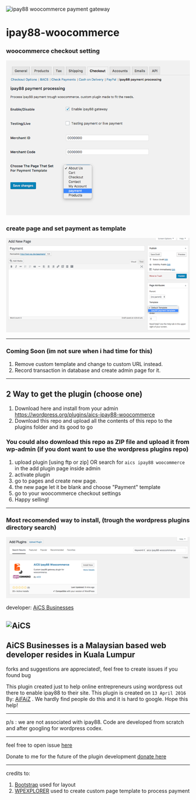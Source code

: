 ![ipay88 woocommerce payment gateway](https://hamizulfaiz.com/hf-file/photos/shares/donate/5b41dee212609.jpg)

# ipay88-woocommerce

### woocommerce checkout setting
![ipay88 woocommerce setting](/assets/ipay88-checkout-setting.png?raw=true)

### create page and set payment as template
![template on page](/assets/page-template.png?raw=true)

---
### Coming Soon (im not sure when i had time for this)

1. Remove custom template and change to custom URL instead.
2. Record transaction in database and create admin page for it.

---

## 2 Way to get the plugin (choose one)

1. Download here and install from your admin https://wordpress.org/plugins/aics-ipay88-woocommerce
2. Download this repo and upload all the contents of this repo to the plugins folder and its good to go

### You could also download this repo as ZIP file and upload it from wp-admin (if you dont want to use the wordpress plugins repo)

1. upload plugin [using ftp or zip] OR search for `aics ipay88 woocommerce` in the add plugin page inside admin
2. activate plugin
3. go to pages and create new page.
4. the new page let it be blank and choose "Payment" template
5. go to your woocommerce checkout settings
6. Happy selling!

---
### Most recomended way to install, (trough the wordpress plugins directory search)

![installing from wordpress plugins search page](/assets/install-from-plugins-directory.png)

developer: [AiCS Businesses](http://aics.my)

![AiCS](https://aics.my/assets/themes/aicstheme/img/aics-web-logo.png "AiCS Businesses")
---


AiCS Businesses is a Malaysian based web developer resides in Kuala Lumpur
---
forks and suggestions are appreciated!, feel free to create issues if you found bug


This plugin created just to help online entrepreneurs using wordpress out there to enable ipay88 to their site.
This plugin is created on `13 April 2016` By: [AiFAiZ](https://github.com/aifaiz) .
We hardly find people do this and it is hard to google. Hope this help!

---

p/s : we are not associated with ipay88. Code are developed from scratch and after googling for wordpress codex.

---

feel free to open issue [here](https://github.com/aifaiz/ipay88-woocommerce/issues)

Donate to me for the future of the plugin development [donate here](https://hamizulfaiz.com/donate/plugin/ipay88/woocommerce)

---

credits to:

1. [Bootstrap](https://getbootstrap.com) used for layout
2. [WPEXPLORER](http://www.wpexplorer.com/wordpress-page-templates-plugin) used to create custom page template to process payment

